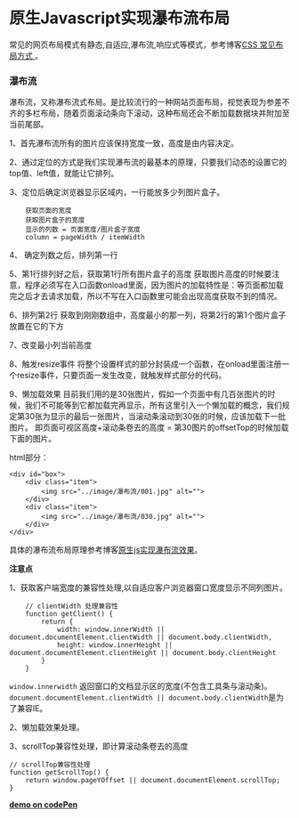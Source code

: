# 原生Javascript实现瀑布流布局

 常见的网页布局模式有静态,自适应,瀑布流,响应式等模式，参考博客[CSS 常见布局方式 ](http://www.sohu.com/a/168143624_274163)。
 
### 瀑布流 ###
瀑布流，又称瀑布流式布局。是比较流行的一种网站页面布局，视觉表现为参差不齐的多栏布局，随着页面滚动条向下滚动，这种布局还会不断加载数据块并附加至当前尾部。

 1、首先瀑布流所有的图片应该保持宽度一致，高度是由内容决定。

 2、通过定位的方式是我们实现瀑布流的最基本的原理，只要我们动态的设置它的top值、left值，就能让它排列。

 3、定位后确定浏览器显示区域内，一行能放多少列图片盒子。
 
        获取页面的宽度
        获取图片盒子的宽度
        显示的列数 = 页面宽度/图片盒子宽度
        column = pageWidth / itemWidth
4、 确定列数之后，排列第一行

5、第1行排列好之后，获取第1行所有图片盒子的高度
获取图片高度的时候要注意，程序必须写在入口函数onload里面，因为图片的加载特性是：等页面都加载完之后才去请求加载，所以不写在入口函数里可能会出现高度获取不到的情况。

6、排列第2行
获取到刚刚数组中，高度最小的那一列，将第2行的第1个图片盒子放置在它的下方

7、改变最小列当前高度

8、触发resize事件
将整个设置样式的部分封装成一个函数，在onload里面注册一个resize事件，只要页面一发生改变，就触发样式部分的代码。

9、懒加载效果
目前我们用的是30张图片，假如一个页面中有几百张图片的时候，我们不可能等到它都加载完再显示，所有这里引入一个懒加载的概念，我们规定第30张为显示的最后一张图片，当滚动条滚动到30张的时候，应该加载下一批图片。
即页面可视区高度+滚动条卷去的高度 = 第30图片的offsetTop的时候加载下面的图片。

html部分：

    <div id="box">
        <div class="item">
            <img src="../image/瀑布流/001.jpg" alt="">
        </div>                                                      
        <div class="item">
            <img src="../image/瀑布流/030.jpg" alt="">
        </div>
    </div>
具体的瀑布流布局原理参考博客[原生js实现瀑布流效果](https://segmentfault.com/a/1190000012621936)。

**注意点**

1、获取客户端宽度的兼容性处理,以自适应客户浏览器窗口宽度显示不同列图片。

        // clientWidth 处理兼容性
        function getClient() {
            return {
                width: window.innerWidth || document.documentElement.clientWidth || document.body.clientWidth,
                height: window.innerHeight || document.documentElement.clientHeight || document.body.clientHeight
            }
        }

`window.innerwidth` 返回窗口的文档显示区的宽度(不包含工具条与滚动条)。`document.documentElement.clientWidth || document.body.clientWidth`是为了兼容IE。

2、懒加载效果处理。

3、scrollTop兼容性处理，即计算滚动条卷去的高度

    // scrollTop兼容性处理
    function getScrollTop() {
        return window.pageYOffset || document.documentElement.scrollTop;
    }

**[demo on codePen](https://codepen.io/shirley5li/full/NymmgZ/)**


